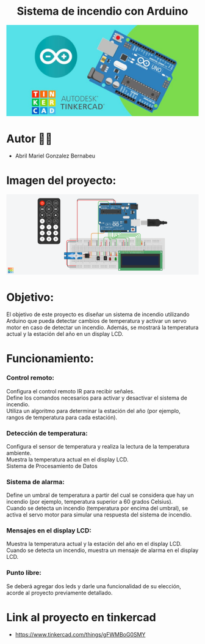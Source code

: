 <h1 align= "center">Sistema de incendio con Arduino</h1>
<p align="center">
   <img src= "Imagenes/ArduinoTinkercad.jpg" />
</p>

# Autor 👩‍🎓 
- Abril Mariel Gonzalez Bernabeu
# Imagen del proyecto:  
<p align="center">
   <img src= "Imagenes/Sistema de incendio.png"/>
</p>

# Objetivo: <br>
El objetivo de este proyecto es diseñar un sistema de incendio utilizando Arduino que pueda
detectar cambios de temperatura y activar un servo motor en caso de detectar un incendio.
Además, se mostrará la temperatura actual y la estación del año en un display LCD.
# Funcionamiento: 
### Control remoto:<br>
Configura el control remoto IR para recibir señales.<br>
Define los comandos necesarios para activar y desactivar el sistema de incendio.<br>
Utiliza un algoritmo para determinar la estación del año (por ejemplo, rangos de temperatura
para cada estación).<br>
### Detección de temperatura:<br>
Configura el sensor de temperatura y realiza la lectura de la temperatura ambiente.<br>
Muestra la temperatura actual en el display LCD.<br>
Sistema de Procesamiento de Datos<br>
### Sistema de alarma:<br>
Define un umbral de temperatura a partir del cual se considera que hay un incendio (por
ejemplo, temperatura superior a 60 grados Celsius).<br>
Cuando se detecta un incendio (temperatura por encima del umbral), se activa el servo
motor para simular una respuesta del sistema de incendio.<br>
### Mensajes en el display LCD:<br>
Muestra la temperatura actual y la estación del año en el display LCD.<br>
Cuando se detecta un incendio, muestra un mensaje de alarma en el display LCD.<br>
### Punto libre:<br>
Se deberá agregar dos leds y darle una funcionalidad de su elección, acorde al
proyecto previamente detallado.<br>
# Link al proyecto en tinkercad
- https://www.tinkercad.com/things/gFWMBoG0SMY




